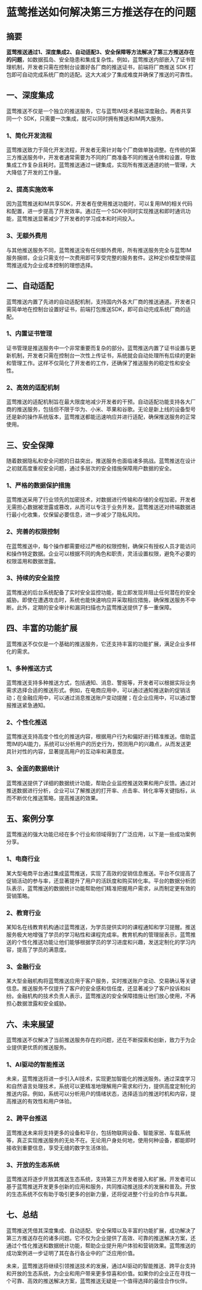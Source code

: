 # 蓝莺推送如何解决第三方推送存在的问题

## 摘要

**蓝莺推送通过1、深度集成2、自动适配3、安全保障等方法解决了第三方推送存在的问题**，如数据孤岛、安全隐患和集成复杂性。例如，蓝莺推送内部嵌入了证书管理机制，开发者只需在控制台设置好各厂商的推送证书，前端将厂商推送 SDK 打包即可自动完成系统厂商的适配。这大大减少了集成难度并确保了推送的可靠性。

## 一、深度集成

蓝莺推送不仅是一个独立的推送服务，它与蓝莺IM技术基础深度融合。两者共享同一个 SDK，只需要一次集成，就可以同时拥有推送和IM两大服务。

### 1、简化开发流程

蓝莺推送致力于简化开发流程，开发者无需针对每个厂商做单独调整。在传统的第三方推送服务中，开发者通常需要为不同的厂商准备不同的推送令牌和设置，导致集成工作复杂且耗时。蓝莺推送通过一键集成，实现所有推送通道的统一管理，大大降低了开发的工作量。

### 2、提高实施效率

因为蓝莺推送和IM共享SDK，开发者在使用推送功能时，可以复用IM的相关代码和配置，进一步提高了开发效率。通过在一个SDK中同时实现推送和即时通讯功能，蓝莺推送显著减少了开发者的学习成本和时间投入。

### 3、无额外费用

与其他推送服务不同，蓝莺推送没有任何额外费用，所有推送服务完全与蓝莺IM服务捆绑，企业只需支付一次费用即可享受完整的服务套件。这种定价模型使得蓝莺推送成为企业成本控制的理想选择。

## 二、自动适配

蓝莺推送内置了先进的自动适配机制，支持国内外各大厂商的推送通道。开发者只需简单地在控制台设置好证书，前端打包推送SDK，即可自动完成系统厂商的适配。

### 1、内置证书管理

证书管理是推送服务中一个非常重要而复杂的部分。蓝莺推送内置了证书设置与更新机制，开发者只需在控制台一次性上传证书，系统就会自动处理所有后续的更新和管理工作。这样不仅简化了开发者的工作，还确保了推送服务的稳定性和安全性。

### 2、高效的适配机制

蓝莺推送的适配机制旨在最大限度地减少开发者的干预。自动适配功能支持各大厂商的推送服务，包括但不限于华为、小米、苹果和谷歌。无论是新上线的设备型号还是新的操作系统版本，蓝莺推送都能迅速响应并进行适配，确保推送服务的正常使用。

## 三、安全保障

随着数据隐私和安全问题的日益突出，推送服务也面临诸多挑战。蓝莺推送在设计之初就高度重视安全问题，通过多层次的安全措施保障用户数据的安全。

### 1、严格的数据保护措施

蓝莺推送采用了行业领先的加密技术，对数据进行传输和存储的全程加密。开发者无需担心数据被泄露或篡改，从而可以专注于业务开发。蓝莺推送还对终端数据进行最小化收集，仅保留必要信息，进一步减少了隐私风险。

### 2、完善的权限控制

在蓝莺推送中，每个操作都需要经过严格的权限控制，确保只有授权人员才能访问和操作特定数据。企业可以根据不同的角色和职责，灵活设置权限，避免不必要的权限滥用和数据泄露。

### 3、持续的安全监控

蓝莺推送的后台系统配备了实时安全监控功能，能立即发现并阻止任何潜在的安全威胁。即使在遭遇攻击时，系统也能快速响应并采取相应措施，确保推送服务不中断。此外，定期的安全审计和漏洞扫描也为蓝莺推送提供了多一重保障。

## 四、丰富的功能扩展

蓝莺推送不仅仅是一个基础的推送服务，它还支持丰富的功能扩展，满足企业多样化的需求。

### 1、多种推送方式

蓝莺推送支持多种推送方式，包括通知、消息、警报等，开发者可以根据实际业务需求选择合适的推送形式。例如，在电商应用中，可以通过通知推送新的促销活动；在金融应用中，可以通过消息推送账户变动提醒；在企业应用中，可以通过警报推送紧急通知。

### 2、个性化推送

蓝莺推送支持高度个性化的推送内容，根据用户行为和偏好进行精准推送。借助蓝莺IM的AI能力，系统可以分析用户的历史行为，预测用户的兴趣点，从而发送更具针对性的内容，显著提高用户的互动率和满意度。

### 3、全面的数据统计

蓝莺推送提供了详细的数据统计功能，帮助企业监控推送效果和用户反馈。通过对推送数据进行分析，企业可以了解推送的打开率、点击率、转化率等关键指标，从而不断优化推送策略，提高推送的效果。

## 五、案例分享

蓝莺推送的强大功能已经在多个行业和领域得到了广泛应用，以下是一些成功案例分享。

### 1、电商行业

某大型电商平台通过集成蓝莺推送，实现了高效的促销信息推送。平台不仅提高了促销活动的参与率，还显著提升了用户的活跃度和购买转化率。平台的数据分析团队表示，蓝莺推送的数据统计功能帮助他们精准把握用户需求，从而制定更有效的营销策略。

### 2、教育行业

某知名在线教育机构通过蓝莺推送，为学员提供实时的课程通知和学习提醒。推送服务极大地增强了学员的学习粘性和课程完成率。教育机构的管理层表示，蓝莺推送的个性化推送功能让他们能够根据学员的学习进度和兴趣，发送定制化的学习内容，提高了学员的满意度。

### 3、金融行业

某大型金融机构将蓝莺推送应用于客户服务，实时推送账户变动、交易确认等关键信息。推送服务不仅提升了客户的安全感和信任度，还显著减少了客户投诉和纠纷。金融机构的技术负责人表示，蓝莺推送的安全保障措施让他们放心使用，不再担心数据泄露和安全威胁。

## 六、未来展望

蓝莺推送不仅解决了当前推送服务存在的问题，还在不断探索和创新，致力于为企业提供更优质的推送服务。

### 1、AI驱动的智能推送

未来，蓝莺推送将进一步引入AI技术，实现更加智能化的推送服务。通过深度学习和自然语言处理技术，系统可以更精准地理解用户需求和行为，提供高度定制化的推送内容。例如，系统可以分析用户的情绪状态，选择适当的推送时机和内容，提高推送的有效性和用户体验。

### 2、跨平台推送

蓝莺推送未来将支持更多的设备和平台，包括物联网设备、智能家居、车载系统等，真正实现推送服务的无处不在。无论用户身处何地，使用何种设备，都能即时接收到重要信息，享受无缝的数字生活体验。

### 3、开放的生态系统

蓝莺推送将逐步开放其推送生态系统，支持第三方开发者接入和扩展。开发者可以基于蓝莺推送开发更多创新的应用和服务，共同推动推送技术的发展和普及。开放的生态系统不仅有助于吸引更多的创新力量，还将促进整个行业的合作与共赢。

## 七、总结

蓝莺推送凭借其深度集成、自动适配、安全保障以及丰富的功能扩展，成功解决了第三方推送存在的诸多问题。它不仅为企业提供了高效、可靠的推送解决方案，还通过个性化推送和数据统计功能，帮助企业提升用户体验和营销效果。蓝莺推送的成功案例进一步证明了其在各行各业中的广泛应用价值。

未来，蓝莺推送将继续引领推送技术的发展，通过AI驱动的智能推送、跨平台支持和开放的生态系统，为企业和用户带来更多惊喜和价值。如果你的企业正在寻找一个可靠、高效的推送解决方案，蓝莺推送无疑是一个值得选择的最佳合作伙伴。
